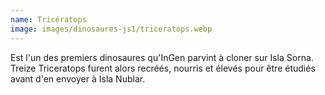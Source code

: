 ```yaml
---
name: Tricératops
image: images/dinosaures-js1/triceratops.webp
---
```

Est l'un des premiers dinosaures qu'InGen parvint à cloner sur Isla Sorna. Treize Triceratops furent alors recréés, nourris et élevés pour être étudiés avant d'en envoyer à Isla Nublar.